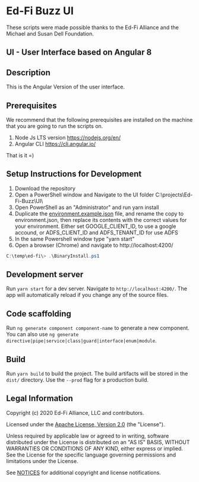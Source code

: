 Ed-Fi Buzz UI
============

These scripts were made possible thanks to the Ed-Fi Alliance and the Michael and Susan Dell Foundation.

UI - User Interface based on Angular 8
------------

Description
------------
This is the Angular Version of the user interface.

Prerequisites
------------
We recommend that the following prerequisites are installed on the machine that you are going to run the scripts on.

1. Node Js LTS version https://nodejs.org/en/
2. Angular CLI https://cli.angular.io/

That is it =)


Setup Instructions for Development
------------

1. Download the repository
2. Open a PowerShell window and Navigate to the UI folder C:\projects\Ed-Fi-Buzz\UI\
3. Open PowerShell as an "Administrator" and run yarn install
4. Duplicate the [environment.example.json](src/assets/environment.example.json) file, and rename the copy to environment.json, then replace its contents with the correct values for your environment. Either set GOOGLE_CLIENT_ID, to use a google accound, or ADFS_CLIENT_ID and ADFS_TENANT_ID for use ADFS
5. In the same Powershell window type "yarn start"
6. Open a browser (Chrome) and navigate to http://localhost:4200/


```PowerShell
C:\temp\ed-fi\> .\BinaryInstall.ps1
```

## Development server

Run `yarn start` for a dev server. Navigate to `http://localhost:4200/`. The app will automatically reload if you change any of the source files.

## Code scaffolding

Run `ng generate component component-name` to generate a new component. You can also use `ng generate directive|pipe|service|class|guard|interface|enum|module`.

## Build

Run `yarn build` to build the project. The build artifacts will be stored in the `dist/` directory. Use the `--prod` flag for a production build.

## Legal Information

Copyright (c) 2020 Ed-Fi Alliance, LLC and contributors.

Licensed under the [Apache License, Version 2.0](LICENSE) (the "License").

Unless required by applicable law or agreed to in writing, software
distributed under the License is distributed on an "AS IS" BASIS,
WITHOUT WARRANTIES OR CONDITIONS OF ANY KIND, either express or implied.
See the License for the specific language governing permissions and
limitations under the License.

See [NOTICES](NOTICES.md) for additional copyright and license notifications.

